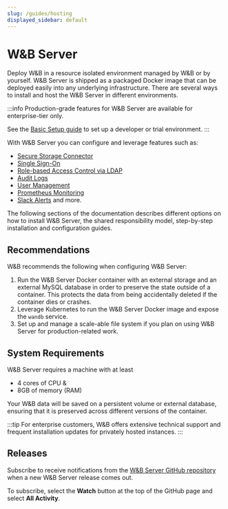 ```yaml
---
slug: /guides/hosting
displayed_sidebar: default
---
```


# W&B Server

Deploy W&B in a resource isolated environment managed by W&B or by yourself. W&B Server is shipped as a packaged Docker image that can be deployed easily into any underlying infrastructure. There are several ways to install and host the W&B Server in different environments.

:::info
Production-grade features for W&B Server are available for enterprise-tier only.

See the [Basic Setup guide](./how-to-guides/basic-setup.md) to set up a developer or trial environment.
:::

With W&B Server you can configure and leverage features such as:

- [Secure Storage Connector](./secure-storage-connector.md)
- [Single Sign-On](./sso.md)
- [Role-based Access Control via LDAP](./ldap.md)
- [Audit Logs](./audit-logging.md)
- [User Management](./manage-users.md)
- [Prometheus Monitoring](./prometheus-logging.md)
- [Slack Alerts](./slack-alerts.md) and more.

The following sections of the documentation describes different options on how to install W&B Server, the shared responsibility model, step-by-step installation and configuration guides.

## Recommendations

W&B recommends the following when configuring W&B Server:

1. Run the W&B Server Docker container with an external storage and an external MySQL database in order to preserve the state outside of a container. This protects the data from being accidentally deleted if the container dies or crashes.
2. Leverage Kubernetes to run the W&B Server Docker image and expose the `wandb` service.
3. Set up and manage a scale-able file system if you plan on using W&B Server for production-related work.

## System Requirements

W&B Server requires a machine with at least

- 4 cores of CPU &
- 8GB of memory (RAM)

Your W&B data will be saved on a persistent volume or external database, ensuring that it is preserved across different versions of the container.

:::tip
For enterprise customers, W&B offers extensive technical support and frequent installation updates for privately hosted instances.
:::

## Releases

Subscribe to receive notifications from the [W&B Server GitHub repository](https://github.com/wandb/server/releases) when a new W&B Server release comes out.

To subscribe, select the **Watch** button at the top of the GitHub page and select **All Activity**.
